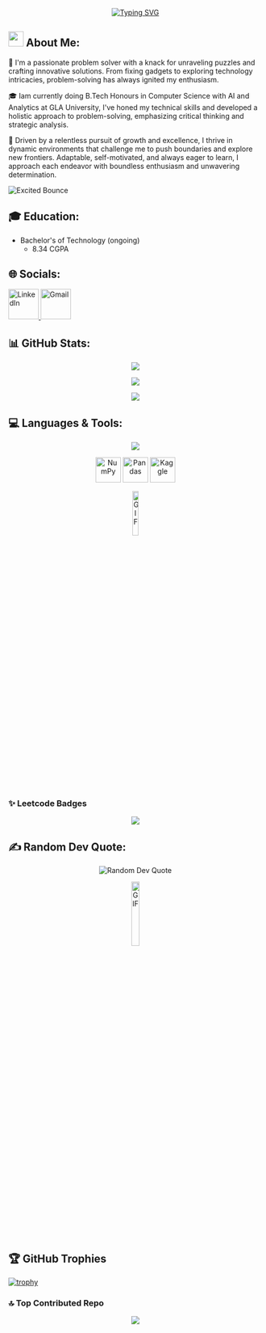 
<p align="center">
  <a href="https://git.io/typing-svg">
    <img src="https://readme-typing-svg.herokuapp.com?font=Special+Elite&size=35&duration=2000&pause=500&color=FFFFFF&background=000000&center=true&vCenter=true&multiline=true&random=false&width=1000&height=110&lines=Hey!+My+name+is+Pawan!;Welcome+to+my+GitHub+Profile!" alt="Typing SVG">
  </a>
</p>

## <img src="https://emojis.slackmojis.com/emojis/images/1531849430/4246/blob-sunglasses.gif?1531849430" width="30"/> About Me: 
👋 I'm a passionate problem solver with a knack for unraveling puzzles and crafting innovative solutions. From fixing gadgets to exploring technology intricacies, problem-solving has always ignited my enthusiasm.

🎓 Iam currently doing B.Tech Honours in Computer Science with AI and Analytics at GLA University, I've honed my technical skills and developed a holistic approach to problem-solving, emphasizing critical thinking and strategic analysis.

🚀 Driven by a relentless pursuit of growth and excellence, I thrive in dynamic environments that challenge me to push boundaries and explore new frontiers. Adaptable, self-motivated, and always eager to learn, I approach each endeavor with boundless enthusiasm and unwavering determination.

![Excited Bounce](https://media1.giphy.com/media/v1.Y2lkPTc5MGI3NjExd2JoYzk5NGxkbDZvNDYydjJlM3F1ZG9pY2dldXVxaTdsenN0bnJydCZlcD12MV9pbnRlcm5hbF9naWZfYnlfaWQmY3Q9Zw/PoHs1Ne8rcMuZRJted/giphy.gif)

## 🎓 Education:
- Bachelor's of Technology (ongoing)
  + 8.34 CGPA



  
## 🌐 Socials:
  <p>
  <a href="https://www.linkedin.com/in/pavan-agrawal-958a4a288" target="_blank">
    <img src="https://cdn-icons-png.flaticon.com/512/174/174857.png" alt="LinkedIn" width="60" height="60" />
  </a>
  <a href="mailto:pavanagrawalofficial1@gmail.com">
    <img src="https://cdn-icons-png.flaticon.com/512/281/281769.png" alt="Gmail" width="60" height="60" />
  </a>
</p>


## 📊 GitHub Stats:

<p align="center">
  <img src="https://github-readme-stats.vercel.app/api?username=Pawan-Agrawall&theme=dark&hide_border=false&include_all_commits=false&count_private=false" />
</p>

<p align="center">
  <img src="https://nirzak-streak-stats.vercel.app/?user=Pawan-Agrawall&theme=dark&hide_border=false" />
</p>

<p align="center">
  <img src="https://github-readme-stats.vercel.app/api/top-langs/?username=Pawan-Agrawall&theme=dark&hide_border=false&include_all_commits=false&count_private=false&layout=compact" />
</p>

## 💻 Languages & Tools:
<p align="center">
  <a href="https://skillicons.dev">
    <img src="https://skillicons.dev/icons?i=html,css,js,py,java,php,mysql,react,nextjs,flutter,tailwind,linux,git,tensorflow,pytorch,sklearn,flask,ai,wordpress,electron,docker,postman,sqlite,fastapi&perline=6" />
  </a>
</p>
<p align="center">
  <img src="https://cdn.jsdelivr.net/gh/devicons/devicon/icons/numpy/numpy-original.svg" height="50" title="NumPy" />
  <img src="https://cdn.jsdelivr.net/gh/devicons/devicon/icons/pandas/pandas-original.svg" height="50" title="Pandas" />
  <img src="https://cdn.jsdelivr.net/gh/devicons/devicon@latest/icons/kaggle/kaggle-original-wordmark.svg" height="50" title="Kaggle" />
</p>
<p align="center">
  <img src="https://media.giphy.com/media/du3J3cXyzhj75IOgvA/giphy.gif" width="15%" alt="GIF">
</p>

### ✨ Leetcode Badges
<p align="center">
  <img src="https://leetcode-badge-showcase.vercel.app/api?username=Pavan1456&theme=nightowl&animated=true" />
</p>


## ✍️ Random Dev Quote:
<p align="center">
  <img src="https://quotes-github-readme.vercel.app/api?type=horizontal&theme=radical" alt="Random Dev Quote">
</p>
<p align="center">
  <img src="https://media3.giphy.com/media/v1.Y2lkPTc5MGI3NjExdTc4cHZwMnNxdGJrc3E1aDVnbXFlMWt4bmF4N3ltZDdiNnlnNjF0eiZlcD12MV9pbnRlcm5hbF9naWZfYnlfaWQmY3Q9Zw/dKs4KUXhoEYGupeI7L/giphy.gif" width="18%" alt="GIF">
</p>


## 🏆 GitHub Trophies
[![trophy](https://github-profile-trophy.vercel.app/?username=Pawan-Agrawall&theme=onedark)](https://github.com/ryo-ma/github-profile-trophy)


### 🔝 Top Contributed Repo
<p align="center">
  <img src="https://github-contributor-stats.vercel.app/api?username=Pawan-Agrawall&limit=5&theme=dark&combine_all_yearly_contributions=true" />
</p>
